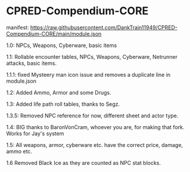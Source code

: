 # CPRED-Compendium-CORE

manifest: https://raw.githubusercontent.com/DankTrain11949/CPRED-Compendium-CORE/main/module.json

1.0: NPCs, Weapons, Cyberware, basic items

1.1: Rollable encounter tables, NPCs, Weapons, Cyberware, Netrunner attacks, basic items.

1.1.1: fixed Mysteery man icon issue and removes a duplicate line in module.json

1.2: Added Ammo, Armor and some Drugs.

1.3: Added life path roll tables, thanks to Segz.

1.3.5: Removed NPC reference for now, different sheet and actor type.

1.4: BIG thanks to BaronVonCram, whoever you are, for making that fork. Works for Jay's system

1.5: All weapons, armor, cyberware etc. have the correct price, damage, ammo etc.

1.6 Removed Black Ice as they are counted as NPC stat blocks.
